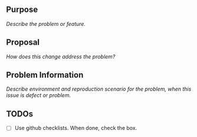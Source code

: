 ## Purpose
_Describe the problem or feature._

## Proposal
_How does this change address the problem?_

## Problem Information
_Describe environment and reproduction scenario for the problem, when this issue is defect or problem._

## TODOs
- [ ] Use github checklists. When done, check the box.

